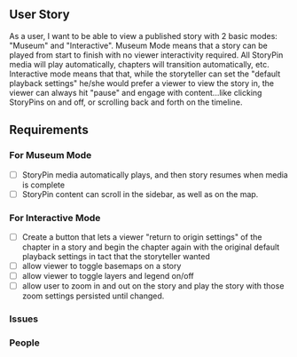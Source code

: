 
## User Story

As a user, I want to be able to view a published story with 2 basic modes: "Museum" and "Interactive". Museum Mode means that a story can be played from start to finish with no viewer interactivity required. All StoryPin media will play automatically, chapters will transition automatically, etc. Interactive mode means that that, while the storyteller can set the "default playback settings" he/she would prefer a viewer to view the story in, the viewer can always hit "pause" and engage with content...like clicking StoryPins on and off, or scrolling back and forth on the timeline.

## Requirements

### For Museum Mode

- [ ] StoryPin media automatically plays, and then story resumes when media is complete
- [ ] StoryPin content can scroll in the sidebar, as well as on the map.

### For Interactive Mode

- [ ] Create a button that lets a viewer "return to origin settings" of the chapter in a story and begin the chapter again with the original default playback settings in tact that the storyteller wanted
- [ ] allow viewer to toggle basemaps on a story
- [ ] allow viewer to toggle layers and legend on/off
- [ ] allow user to zoom in and out on the story and play the story with those zoom settings persisted until changed.

### Issues

### People
